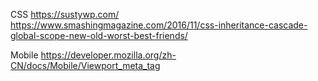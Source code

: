 CSS
https://sustywp.com/
https://www.smashingmagazine.com/2016/11/css-inheritance-cascade-global-scope-new-old-worst-best-friends/

Mobile
https://developer.mozilla.org/zh-CN/docs/Mobile/Viewport_meta_tag